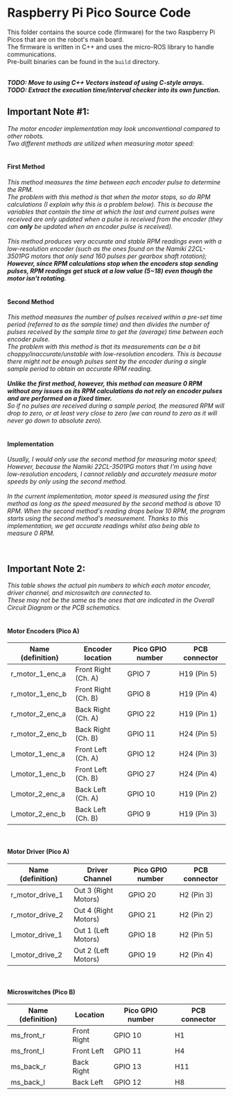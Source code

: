# Raspberry Pi Pico Source Code
This folder contains the source code (firmware) for the two Raspberry Pi Picos that are on the robot's main board.<br>
The firmware is written in C++ and uses the micro-ROS library to handle communications.<br>
Pre-built binaries can be found in the `build` directory.<br>
<br>

**_TODO: Move to using C++ Vectors instead of using C-style arrays._**<br>
**_TODO: Extract the execution time/interval checker into its own function._**

## Important Note #1:
_The motor encoder implementation may look unconventional compared to other robots.<br>
Two different methods are utilized when measuring motor speed:<br>_
<br>

#### First Method
_This method measures the time between each encoder pulse to determine the RPM.<br>
The problem with this method is that when the motor stops, so do RPM calculations (I explain why this is a problem below).
This is because the variables that contain the time at which the last and current pulses were received are only updated when a pulse is received from the encoder (they can **only** be updated when an encoder pulse is received).<br>
<br>
This method produces very accurate and stable RPM readings even with a low-resolution encoder (such as the ones found on the Namiki 22CL-3501PG motors that only send 160 pulses per gearbox shaft rotation);<br>
**However, since RPM calculations stop when the encoders stop sending pulses, RPM readings get stuck at a low value (5~18) even though the motor isn't rotating.**<br>
<br>_

#### Second Method
_This method measures the number of pulses received within a pre-set time period (referred to as the sample time) and then divides 
the number of pulses received by the sample time to get the (average) time between each encoder pulse.<br>
The problem with this method is that its measurements can be a bit choppy/inaccurate/unstable with low-resolution encoders.
This is because there might not be enough pulses sent by the encoder during a single sample period to obtain an accurate RPM reading.<br>
<br>
**Unlike the first method, however, this method can measure 0 RPM without any issues as its RPM calculations do not rely on encoder pulses and are performed on a fixed timer.**<br>
So if no pulses are received during a sample period, the measured RPM will drop to zero, or at least very close to zero (we can round to zero as it will never go down to absolute zero)._<br>
<br>

#### Implementation
_Usually, I would only use the second method for measuring motor speed; However, because the Namiki 22CL-3501PG motors that I'm using have low-resolution encoders, I cannot reliably
and accurately measure motor speeds by only using the second method.<br>
<br>
In the current implementation, motor speed is measured using the first method as long as the speed measured by the second method is above 10 RPM. When the second method's reading drops below 10 RPM,
the program starts using the second method's measurement. Thanks to this implementation, we get accurate readings whilst also being able to measure 0 RPM._<br>

<br>

## Important Note 2:
_This table shows the actual pin numbers to which each motor encoder, driver channel, and microswitch are connected to.<br>
These may not be the same as the ones that are indicated in the Overall Circuit Diagram or the PCB schematics._<br>
<br>

#### Motor Encoders (Pico A)
| Name (definition)        | Encoder location      | Pico GPIO number | PCB connector |
| ------------------------ | --------------------- | ---------------- | ------------- |
| r_motor_1_enc_a          | Front Right (Ch. A)   | GPIO 7           | H19 (Pin 5)   |
| r_motor_1_enc_b          | Front Right (Ch. B)   | GPIO 8           | H19 (Pin 4)   |
| r_motor_2_enc_a          | Back Right (Ch. A)    | GPIO 22          | H19 (Pin 1)   |
| r_motor_2_enc_b          | Back Right (Ch. B)    | GPIO 11          | H24 (Pin 5)   |
| l_motor_1_enc_a          | Front Left (Ch. A)    | GPIO 12          | H24 (Pin 3)   |
| l_motor_1_enc_b          | Front Left (Ch. B)    | GPIO 27          | H24 (Pin 4)   |
| l_motor_2_enc_a          | Back Left (Ch. A)     | GPIO 10          | H19 (Pin 2)   |
| l_motor_2_enc_b          | Back Left (Ch. B)     | GPIO 9           | H19 (Pin 3)   |
<br>

#### Motor Driver (Pico A)
| Name (definition)        | Driver Channel        | Pico GPIO number | PCB connector |
| ------------------------ | --------------------- | ---------------- | ------------- |
| r_motor_drive_1          | Out 3 (Right Motors)  | GPIO 20          | H2 (Pin 3)    |
| r_motor_drive_2          | Out 4 (Right Motors)  | GPIO 21          | H2 (Pin 2)    |
| l_motor_drive_1          | Out 1 (Left Motors)   | GPIO 18          | H2 (Pin 5)    |
| l_motor_drive_2          | Out 2 (Left Motors)   | GPIO 19          | H2 (Pin 4)    |
<br>

#### Microswitches (Pico B)
| Name (definition) | Location     | Pico GPIO number | PCB connector |
| ----------------- | ------------ | ---------------- | ------------- |
| ms_front_r        | Front Right  | GPIO 10          | H1            |
| ms_front_l        | Front Left   | GPIO 11          | H4            |
| ms_back_r         | Back Right   | GPIO 13          | H11           |
| ms_back_l         | Back Left    | GPIO 12          | H8            |